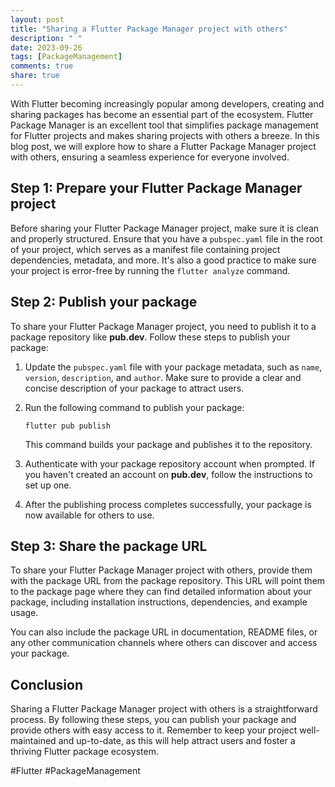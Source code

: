 ```yaml
---
layout: post
title: "Sharing a Flutter Package Manager project with others"
description: " "
date: 2023-09-26
tags: [PackageManagement]
comments: true
share: true
---
```


With Flutter becoming increasingly popular among developers, creating and sharing packages has become an essential part of the ecosystem. Flutter Package Manager is an excellent tool that simplifies package management for Flutter projects and makes sharing projects with others a breeze. In this blog post, we will explore how to share a Flutter Package Manager project with others, ensuring a seamless experience for everyone involved.

## Step 1: Prepare your Flutter Package Manager project

Before sharing your Flutter Package Manager project, make sure it is clean and properly structured. Ensure that you have a `pubspec.yaml` file in the root of your project, which serves as a manifest file containing project dependencies, metadata, and more. It's also a good practice to make sure your project is error-free by running the `flutter analyze` command.

## Step 2: Publish your package

To share your Flutter Package Manager project, you need to publish it to a package repository like **pub.dev**. Follow these steps to publish your package:

1. Update the `pubspec.yaml` file with your package metadata, such as `name`, `version`, `description`, and `author`. Make sure to provide a clear and concise description of your package to attract users.

2. Run the following command to publish your package:

   ```
   flutter pub publish
   ```

   This command builds your package and publishes it to the repository.

3. Authenticate with your package repository account when prompted. If you haven't created an account on **pub.dev**, follow the instructions to set up one.

4. After the publishing process completes successfully, your package is now available for others to use.

## Step 3: Share the package URL

To share your Flutter Package Manager project with others, provide them with the package URL from the package repository. This URL will point them to the package page where they can find detailed information about your package, including installation instructions, dependencies, and example usage.

You can also include the package URL in documentation, README files, or any other communication channels where others can discover and access your package.

## Conclusion

Sharing a Flutter Package Manager project with others is a straightforward process. By following these steps, you can publish your package and provide others with easy access to it. Remember to keep your project well-maintained and up-to-date, as this will help attract users and foster a thriving Flutter package ecosystem.

#Flutter #PackageManagement
